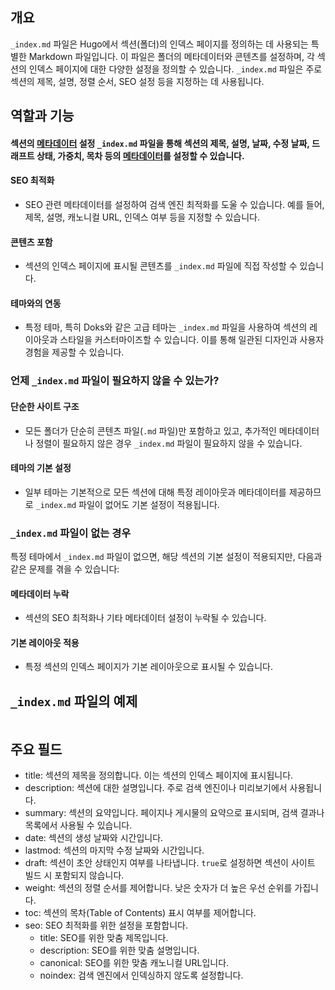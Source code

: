 ## 개요

`_index.md` 파일은 Hugo에서 섹션(폴더)의 인덱스 페이지를 정의하는 데 사용되는 특별한 Markdown 파일입니다. 이 파일은 폴더의 메타데이터와 콘텐츠를 설정하며, 각 섹션의 인덱스 페이지에 대한 다양한 설정을 정의할 수 있습니다. `_index.md` 파일은 주로 섹션의 제목, 설명, 정렬 순서, SEO 설정 등을 지정하는 데 사용됩니다.

## 역할과 기능

#### 섹션의 [메타데이터](Front%20Matter.md) 설정    `_index.md` 파일을 통해 섹션의 제목, 설명, 날짜, 수정 날짜, 드래프트 상태, 가중치, 목차 등의 [메타데이터](Front%20Matter.md)를 설정할 수 있습니다.
#### SEO 최적화
- SEO 관련 메타데이터를 설정하여 검색 엔진 최적화를 도울 수 있습니다. 예를 들어, 제목, 설명, 캐노니컬 URL, 인덱스 여부 등을 지정할 수 있습니다.
#### 콘텐츠 포함    
- 섹션의 인덱스 페이지에 표시될 콘텐츠를 `_index.md` 파일에 직접 작성할 수 있습니다.
#### 테마와의 연동    
- 특정 테마, 특히 Doks와 같은 고급 테마는 `_index.md` 파일을 사용하여 섹션의 레이아웃과 스타일을 커스터마이즈할 수 있습니다. 이를 통해 일관된 디자인과 사용자 경험을 제공할 수 있습니다.
### 언제 `_index.md` 파일이 필요하지 않을 수 있는가?
#### 단순한 사이트 구조
- 모든 폴더가 단순히 콘텐츠 파일(`.md` 파일)만 포함하고 있고, 추가적인 메타데이터나 정렬이 필요하지 않은 경우 `_index.md` 파일이 필요하지 않을 수 있습니다.
#### 테마의 기본 설정
- 일부 테마는 기본적으로 모든 섹션에 대해 특정 레이아웃과 메타데이터를 제공하므로 `_index.md` 파일이 없어도 기본 설정이 적용됩니다.
### `_index.md` 파일이 없는 경우
특정 테마에서 `_index.md` 파일이 없으면, 해당 섹션의 기본 설정이 적용되지만, 다음과 같은 문제를 겪을 수 있습니다:
#### 메타데이터 누락
- 섹션의 SEO 최적화나 기타 메타데이터 설정이 누락될 수 있습니다.
#### 기본 레이아웃 적용
- 특정 섹션의 인덱스 페이지가 기본 레이아웃으로 표시될 수 있습니다.

## `_index.md` 파일의 예제

```yaml file:_index.md
```

## 주요 필드

- title: 섹션의 제목을 정의합니다. 이는 섹션의 인덱스 페이지에 표시됩니다.
- description: 섹션에 대한 설명입니다. 주로 검색 엔진이나 미리보기에서 사용됩니다.
- summary: 섹션의 요약입니다. 페이지나 게시물의 요약으로 표시되며, 검색 결과나 목록에서 사용될 수 있습니다.
- date: 섹션의 생성 날짜와 시간입니다.
- lastmod: 섹션의 마지막 수정 날짜와 시간입니다.
- draft: 섹션이 초안 상태인지 여부를 나타냅니다. `true`로 설정하면 섹션이 사이트 빌드 시 포함되지 않습니다.
- weight: 섹션의 정렬 순서를 제어합니다. 낮은 숫자가 더 높은 우선 순위를 가집니다.
- toc: 섹션의 목차(Table of Contents) 표시 여부를 제어합니다.
- seo: SEO 최적화를 위한 설정을 포함합니다.
    - title: SEO를 위한 맞춤 제목입니다.
    - description: SEO를 위한 맞춤 설명입니다.
    - canonical: SEO를 위한 맞춤 캐노니컬 URL입니다.
    - noindex: 검색 엔진에서 인덱싱하지 않도록 설정합니다.